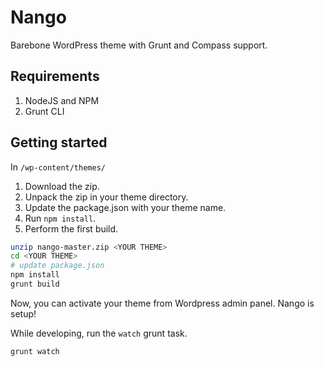 Nango
=====

Barebone WordPress theme with Grunt and Compass support.

## Requirements

1. NodeJS and NPM
2. Grunt CLI

## Getting started

In `/wp-content/themes/`

1. Download the zip.
2. Unpack the zip in your theme directory.
2. Update the package.json with your theme name.
3. Run `npm install`.
4. Perform the first build.

```sh
unzip nango-master.zip <YOUR THEME>
cd <YOUR THEME>
# update package.json
npm install
grunt build
```

Now, you can activate your theme from Wordpress admin panel. Nango is setup!

While developing, run the `watch` grunt task.

```sh
grunt watch
```
